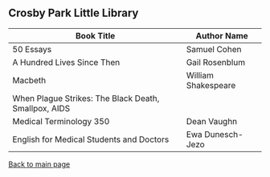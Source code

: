 ## Crosby Park Little Library

|Book Title | Author Name|
|---| ---|
|50 Essays	|Samuel Cohen|
|A Hundred Lives Since Then 	|Gail Rosenblum|
|Macbeth	| William Shakespeare|
|When Plague Strikes: The Black Death, Smallpox, AIDS | |	
|Medical Terminology 350	| Dean Vaughn |
|English for Medical Students and Doctors	| Ewa Dunesch-Jezo |

[Back to main page](index.md)
